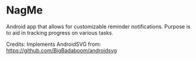 # NagMe
Android app that allows for customizable reminder notifications. Purpose is to aid in tracking progress on various tasks.


Credits:
Implements AndroidSVG from: https://github.com/BigBadaboom/androidsvg
